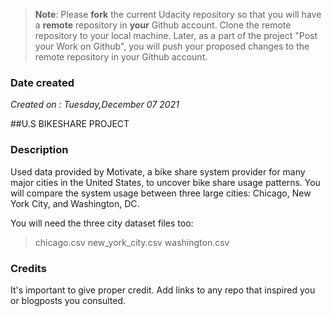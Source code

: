 >**Note**: Please **fork** the current Udacity repository so that you will have a **remote** repository in **your** Github account. Clone the remote repository to your local machine. Later, as a part of the project "Post your Work on Github", you will push your proposed changes to the remote repository in your Github account.

### Date created
*Created on : Tuesday,December 07 2021*

##U.S BIKESHARE PROJECT

### Description
Used data provided by Motivate, a bike share system provider for many major cities in the United States, to uncover bike share usage patterns. You will compare the system usage between three large cities: Chicago, New York City, and Washington, DC.




You will need the three city dataset files too:
>chicago.csv
>new_york_city.csv
>washington.csv

### Credits
It's important to give proper credit. Add links to any repo that inspired you or blogposts you consulted.

